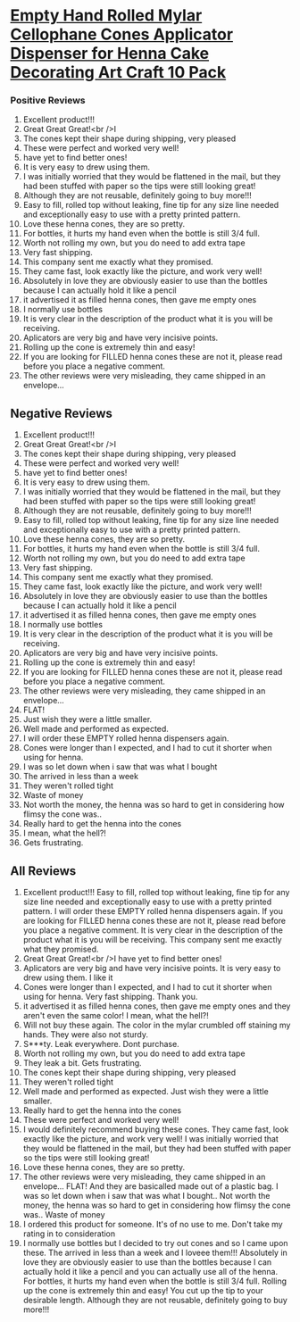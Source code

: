 # [Empty Hand Rolled Mylar Cellophane Cones Applicator Dispenser for Henna Cake Decorating Art Craft 10 Pack](https://products.checkmycream.com/products/Empty-Hand-Rolled-Mylar-Cellophane-Cones-Applicator-Dispenser-for-Henna-Cake-Decorating-Art-Craft-10-Pack.html)

### Positive Reviews

<ol>
      <li>Excellent product!!!</li>
      <li>Great Great Great!&lt;br /&gt;I</li>
      <li>The cones kept their shape during shipping, very pleased</li>
      <li>These were perfect and worked very well!</li>
      <li>have yet to find better ones!</li>
      <li>It is very easy to drew using them.</li>
      <li>I was initially worried that they would be flattened in the mail, but they had been stuffed with paper so the tips were still looking great!</li>
      <li>Although they are not reusable, definitely going to buy more!!!</li>
      <li>Easy to fill, rolled top without leaking, fine tip for any size line needed and exceptionally easy to use with a pretty printed pattern.</li>
      <li>Love these henna cones, they are so pretty.</li>
      <li>For bottles, it hurts my hand even when the bottle is still 3/4 full.</li>
      <li>Worth not rolling my own, but you do need to add extra tape</li>
      <li>Very fast shipping.</li>
      <li>This company sent me exactly what they promised.</li>
      <li>They came fast, look exactly like the picture, and work very well!</li>
      <li>Absolutely in love they are obviously easier to use than the bottles because I can actually hold it like a pencil</li>
      <li>it advertised it as filled henna cones, then gave me empty ones</li>
      <li>I normally use bottles</li>
      <li>It is very clear in the description of the product what it is you will be receiving.</li>
      <li>Aplicators are very big and have very incisive points.</li>
      <li>Rolling up the cone is extremely thin and easy!</li>
      <li>If you are looking for FILLED henna cones these are not it, please read before you place a negative comment.</li>
      <li>The other reviews were very misleading, they came shipped in an envelope...</li>
</ol>


<h2>Negative Reviews</h2>
<ol>
<li> Excellent product!!!</li>
<li> Great Great Great!&lt;br /&gt;I</li>
<li> The cones kept their shape during shipping, very pleased</li>
<li> These were perfect and worked very well!</li>
<li> have yet to find better ones!</li>
<li> It is very easy to drew using them.</li>
<li> I was initially worried that they would be flattened in the mail, but they had been stuffed with paper so the tips were still looking great!</li>
<li> Although they are not reusable, definitely going to buy more!!!</li>
<li> Easy to fill, rolled top without leaking, fine tip for any size line needed and exceptionally easy to use with a pretty printed pattern.</li>
<li> Love these henna cones, they are so pretty.</li>
<li> For bottles, it hurts my hand even when the bottle is still 3/4 full.</li>
<li> Worth not rolling my own, but you do need to add extra tape</li>
<li> Very fast shipping.</li>
<li> This company sent me exactly what they promised.</li>
<li> They came fast, look exactly like the picture, and work very well!</li>
<li> Absolutely in love they are obviously easier to use than the bottles because I can actually hold it like a pencil</li>
<li> it advertised it as filled henna cones, then gave me empty ones</li>
<li> I normally use bottles</li>
<li> It is very clear in the description of the product what it is you will be receiving.</li>
<li> Aplicators are very big and have very incisive points.</li>
<li> Rolling up the cone is extremely thin and easy!</li>
<li> If you are looking for FILLED henna cones these are not it, please read before you place a negative comment.</li>
<li> The other reviews were very misleading, they came shipped in an envelope...</li>
<li> FLAT!</li>
<li> Just wish they were a little smaller.</li>
<li> Well made and performed as expected.  </li>
<li> I will order these EMPTY rolled henna dispensers again.</li>
<li> Cones were longer than I expected, and I had to cut it shorter when using for henna.</li>
<li> I was so let down when i saw that was what I bought</li>
<li> The arrived in less than a week</li>
<li> They weren&#x27;t rolled tight</li>
<li> Waste of money</li>
<li> Not worth the money, the henna was so hard to get in considering how flimsy the cone was..</li>
<li> Really hard to get the henna into the cones</li>
<li> I mean, what the hell?!</li>
<li> Gets frustrating.</li>
</ol>

<h2>All Reviews</h2>

<ol>
    <li> Excellent product!!! Easy to fill, rolled top without leaking, fine tip for any size line needed and exceptionally easy to use with a pretty printed pattern. I will order these EMPTY rolled henna dispensers again. If you are looking for FILLED henna cones these are not it, please read before you place a negative comment. It is very clear in the description of the product what it is you will be receiving. This company sent me exactly what they promised.</li>
    <li> Great Great Great!&lt;br /&gt;I have yet to find better ones!</li>
    <li> Aplicators are very big and have very incisive points. It is very easy to drew using them. I like it</li>
    <li> Cones were longer than I expected, and I had to cut it shorter when using for henna. Very fast shipping. Thank you.</li>
    <li> it advertised it as filled henna cones, then gave me empty ones and they aren&#x27;t even the same color! I mean, what the hell?!</li>
    <li> Will not buy these again. The color in the mylar crumbled off staining my hands. They were also not sturdy.</li>
    <li> S***ty. Leak everywhere. Dont purchase.</li>
    <li> Worth not rolling my own, but you do need to add extra tape</li>
    <li> They leak a bit.  Gets frustrating.</li>
    <li> The cones kept their shape during shipping, very pleased</li>
    <li> They weren&#x27;t rolled tight</li>
    <li> Well made and performed as expected.  Just wish they were a little smaller.</li>
    <li> Really hard to get the henna into the cones</li>
    <li> These were perfect and worked very well!</li>
    <li> I would definitely recommend buying these cones. They came fast, look exactly like the picture, and work very well! I was initially worried that they would be flattened in the mail, but they had been stuffed with paper so the tips were still looking great!</li>
    <li> Love these henna cones, they are so pretty.</li>
    <li> The other reviews were very misleading, they came shipped in an envelope... FLAT! And they are basicalled made out of a plastic bag. I was so let down when i saw that was what I bought.. Not worth the money, the henna was so hard to get in considering how flimsy the cone was.. Waste of money</li>
    <li> I ordered this product for someone. It&#x27;s of no use to me. Don&#x27;t take my rating in to consideration</li>
    <li> I normally use bottles but I decided to try out cones and so I came upon these. The arrived in less than a week and I loveee them!!! Absolutely in love they are obviously easier to use than the bottles because I can actually hold it like a pencil and you can actually use all of the henna. For bottles, it hurts my hand even when the bottle is still 3/4 full. Rolling up the cone is extremely thin and easy! You cut up the tip to your desirable length. Although they are not reusable, definitely going to buy more!!!</li>
</ol>




